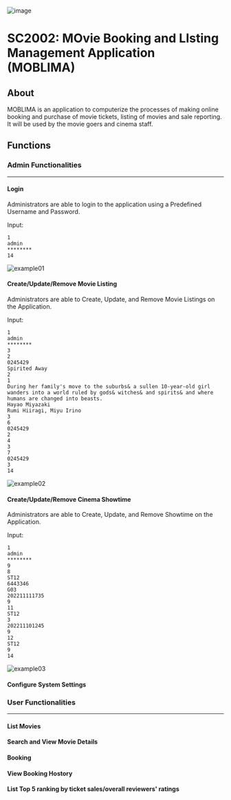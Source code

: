 ![image](https://user-images.githubusercontent.com/32679064/200109506-6be31431-36e8-4ea5-9c1d-9541a2334c83.png)

# SC2002: MOvie Booking and LIsting Management Application (MOBLIMA)

## About
MOBLIMA is an application to computerize the processes of making online booking and purchase of movie tickets, listing of movies and sale reporting. It will be used by the movie goers and cinema staff.

## Functions

### Admin Functionalities
---
#### Login
Administrators are able to login to the application using a Predefined Username and Password.

Input:

	1
	admin
	********
	14

![example01](https://user-images.githubusercontent.com/32679064/200111797-2e34dea1-ba1d-41a3-a4de-f8c65c4a0988.gif)

#### Create/Update/Remove Movie Listing
Administrators are able to Create, Update, and Remove Movie Listings on the Application.

Input:

	1
	admin
	********
	3
	2
	0245429
	Spirited Away
	2
	1
	During her family's move to the suburbs& a sullen 10-year-old girl wanders into a world ruled by gods& witches& and spirits& and where humans are changed into beasts.
	Hayao Miyazaki
	Rumi Hiiragi, Miyu Irino
	3
	6
	0245429
	2
	4
	3
	7
	0245429
	3
	14

![example02](https://user-images.githubusercontent.com/32679064/200112994-b93db69a-7ee1-4fb1-ae40-c586134747a3.gif)


#### Create/Update/Remove Cinema Showtime
Administrators are able to Create, Update, and Remove Showtime on the Application.

Input:

	1
	admin
	********
	9
	8
	ST12
	6443346
	G03
	202211111735
	9
	11
	ST12
	3
	202211101245
	9
	12
	ST12
	9
	14

![example03](https://user-images.githubusercontent.com/32679064/200113703-5052f794-e5b7-4b82-ae45-522572199c85.gif)

#### Configure System Settings


### User Functionalities
---
#### List Movies

#### Search and View Movie Details

#### Booking

#### View Booking Hostory

#### List Top 5 ranking by ticket sales/overall reviewers' ratings
